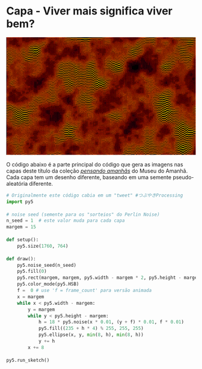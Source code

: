 # Capa - Viver mais significa viver bem?

![exemplo e imagem da capa](3.png)

O código abaixo é a parte principal do código que gera as imagens nas capas deste título da coleção [*pensando amanhãs*](/README.md) do Museu do Amanhã. Cada capa tem um desenho diferente, baseando em uma semente pseudo-aleatória diferente.

```python
# Originalmente este código cabia em um "tweet" #つぶやきProcessing
import py5 

# noise seed (semente para os "sorteios" do Perlin Noise)
n_seed = 1  # este valor muda para cada capa
margem = 15

def setup():
    py5.size(1760, 764)

def draw():
    py5.noise_seed(n_seed)
    py5.fill(0)
    py5.rect(margem, margem, py5.width - margem * 2, py5.height - margem * 2)
    py5.color_mode(py5.HSB)
    f =  0 # use 'f = frame_count' para versão animada
    x = margem
    while x < py5.width - margem:
        y = margem
        while y < py5.height - margem:
            h = 18 * py5.noise(x * 0.01, (y + f) * 0.01, f * 0.01)
            py5.fill((235 + h * 4) % 255, 255, 255)
            py5.ellipse(x, y, min(8, h), min(8, h))
            y += h
        x += 8  
            
py5.run_sketch()
```